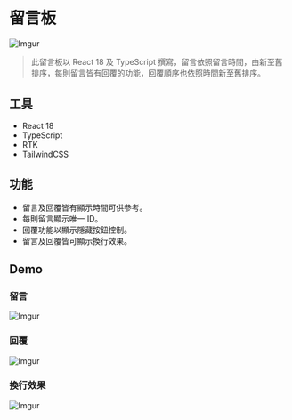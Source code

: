 # 留言板

![Imgur](https://imgur.com/n3dUv7s.png)
> 此留言板以 React 18 及 TypeScript 撰寫，留言依照留言時間，由新至舊排序，每則留言皆有回覆的功能，回覆順序也依照時間新至舊排序。

## 工具

- React 18
- TypeScript 
- RTK
- TailwindCSS

## 功能

- 留言及回覆皆有顯示時間可供參考。
- 每則留言顯示唯一 ID。
- 回覆功能以顯示隱藏按鈕控制。
- 留言及回覆皆可顯示換行效果。


## Demo

### 留言
![Imgur](https://imgur.com/767XqxN.png)

### 回覆
![Imgur](https://imgur.com/va9eahw.png)

### 換行效果
![Imgur](https://imgur.com/Ie5DGsZ.png)

